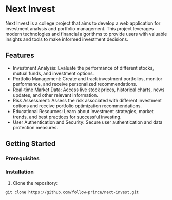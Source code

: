 # Next Invest

Next Invest is a college project that aims to develop a web application for investment analysis and portfolio management. This project leverages modern technologies and financial algorithms to provide users with valuable insights and tools to make informed investment decisions.

## Features

- Investment Analysis: Evaluate the performance of different stocks, mutual funds, and investment options.
- Portfolio Management: Create and track investment portfolios, monitor performance, and receive personalized recommendations.
- Real-time Market Data: Access live stock prices, historical charts, news updates, and other relevant information.
- Risk Assessment: Assess the risk associated with different investment options and receive portfolio optimization recommendations.
- Educational Resources: Learn about investment strategies, market trends, and best practices for successful investing.
- User Authentication and Security: Secure user authentication and data protection measures.

## Getting Started

### Prerequisites



### Installation

1. Clone the repository:

```shell
git clone https://github.com/follow-prince/next-invest.git
```
